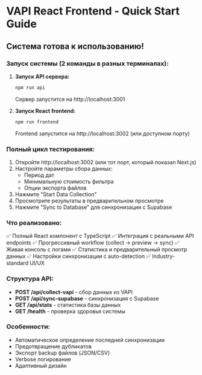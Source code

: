# VAPI React Frontend - Quick Start Guide

## Система готова к использованию!

### Запуск системы (2 команды в разных терминалах):

1. **Запуск API сервера:**
   ```bash
   npm run api
   ```
   Сервер запустится на http://localhost:3001

2. **Запуск React frontend:**
   ```bash
   npm run frontend
   ```
   Frontend запустится на http://localhost:3002 (или доступном порту)

### Полный цикл тестирования:

1. Откройте http://localhost:3002 (или тот порт, который показал Next.js)
2. Настройте параметры сбора данных:
   - Период дат
   - Минимальную стоимость фильтра
   - Опции экспорта файлов
3. Нажмите "Start Data Collection"
4. Просмотрите результаты в предварительном просмотре
5. Нажмите "Sync to Database" для синхронизации с Supabase

### Что реализовано:

✅ Полный React компонент с TypeScript
✅ Интеграция с реальными API endpoints
✅ Прогрессивный workflow (collect → preview → sync)
✅ Живая консоль с логами
✅ Статистика и предварительный просмотр данных
✅ Настройки синхронизации с auto-detection
✅ Industry-standard UI/UX

### Структура API:

- **POST /api/collect-vapi** - сбор данных из VAPI
- **POST /api/sync-supabase** - синхронизация с Supabase
- **GET /api/stats** - статистика базы данных
- **GET /health** - проверка здоровья системы

### Особенности:

- Автоматическое определение последней синхронизации
- Предотвращение дубликатов
- Экспорт backup файлов (JSON/CSV)
- Verbose логирование
- Адаптивный дизайн